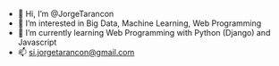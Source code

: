 - 👋 Hi, I’m @JorgeTarancon
- 👀 I’m interested in Big Data, Machine Learning, Web Programming
- 🌱 I’m currently learning Web Programming with Python (Django) and Javascript
- 📫 si.jorgetarancon@gmail.com

<!---
JorgeTarancon/JorgeTarancon is a ✨ special ✨ repository because its `README.md` (this file) appears on your GitHub profile.
You can click the Preview link to take a look at your changes.
--->
